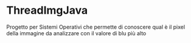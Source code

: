 # ThreadImgJava
Progetto per Sistemi Operativi che permette di conoscere qual è il pixel della immagine da analizzare con il valore di blu più alto
